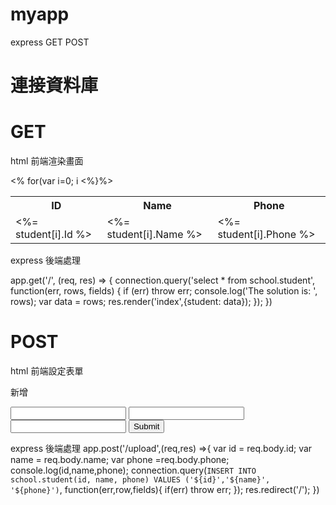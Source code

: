 # myapp
express GET POST

# 連接資料庫

# GET 
html 前端渲染畫面
<table>
        <tr>
            <th>ID</th>
            <th>Name</th>
            <th>Phone</th>
        </tr>
            <% for(var i=0; i<student.length; i++) { %>
            <tr>
            <td><%= student[i].Id %></td>
            <td><%= student[i].Name %></td>
            <td><%= student[i].Phone %></td>
            </tr>
            <%}%>
</table>

express 後端處理
  
app.get('/', (req, res) => {
  connection.query('select * from school.student', function(err, rows, fields) {
    if (err) throw err;
    console.log('The solution is: ', rows);
    var data = rows;
    res.render('index',{student: data});
  });
})

# POST

html  前端設定表單
<P>新增</P>
    <form  action="/upload" method="POST">
        <input type="text" name="id" />
        <input type="text" name="name" />
        <input type="text" name="phone" />
        <button>Submit</button>
    </form>
    
express 後端處理
  app.post('/upload',(req,res) =>{
  var id = req.body.id;
  var name = req.body.name;
  var phone =req.body.phone; 
  console.log(id,name,phone);
  connection.query(`INSERT INTO school.student(id, name, phone) VALUES ('${id}','${name}', '${phone}')`, function(err,row,fields){
   if(err) throw err;
 });
 res.redirect('/');
})



